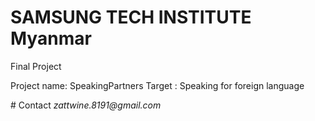 # SAMSUNG TECH INSTITUTE Myanmar

Final Project

Project name: SpeakingPartners
Target : Speaking for foreign language

<div>
  # Contact
  <i>zattwine.8191@gmail.com</i>  
</div>
